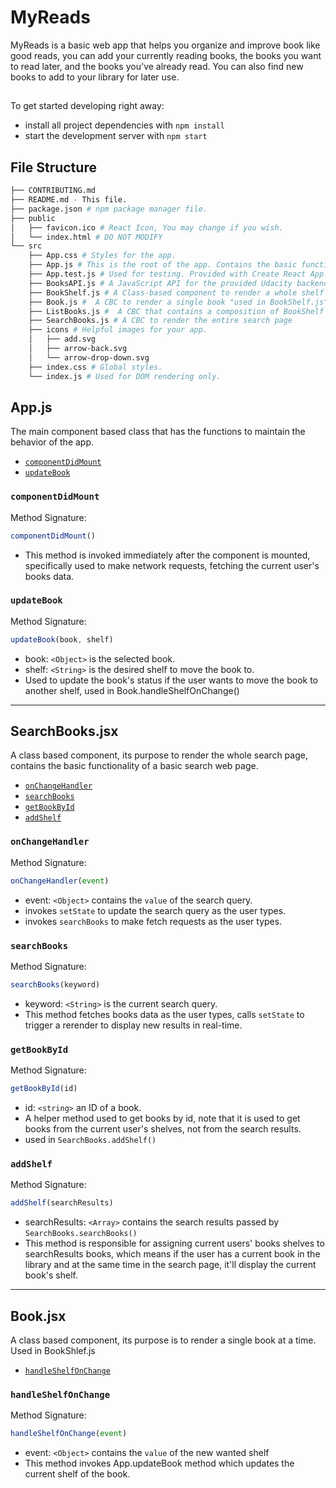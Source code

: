 # MyReads
MyReads is a basic web app that helps you organize and improve book like good reads, you can add your currently reading books, the books you want to read later, and the books you've already read. You can also find new books to add to your library for later use.  

## 

To get started developing right away:

* install all project dependencies with `npm install`
* start the development server with `npm start`

## File Structure
```bash
├── CONTRIBUTING.md
├── README.md - This file.
├── package.json # npm package manager file. 
├── public
│   ├── favicon.ico # React Icon, You may change if you wish.
│   └── index.html # DO NOT MODIFY
└── src
    ├── App.css # Styles for the app.
    ├── App.js # This is the root of the app. Contains the basic functionallity of the app.
    ├── App.test.js # Used for testing. Provided with Create React App.
    ├── BooksAPI.js # A JavaScript API for the provided Udacity backend. 
    ├── BookShelf.js # A Class-based component to render a whole shelf section
    ├── Book.js #  A CBC to render a single book "used in BookShelf.js"
    ├── ListBooks.js #  A CBC that contains a composition of BookShelf components that has Books in it, used on homepage
    ├── SearchBooks.js # A CBC to render the entire search page
    ├── icons # Helpful images for your app.
    │   ├── add.svg
    │   ├── arrow-back.svg
    │   └── arrow-drop-down.svg
    ├── index.css # Global styles. 
    └── index.js # Used for DOM rendering only.
```

## App.js

The main component based class that has the functions to maintain the behavior of the app.

* [`componentDidMount`](#componentDidMount)
* [`updateBook`](#updateBook)

### `componentDidMount`

Method Signature:

```js
componentDidMount()
```

* This method is invoked immediately after the component is mounted, specifically used to make network requests, fetching the current user's books data. 

### `updateBook`

Method Signature:

```js
updateBook(book, shelf)
```

* book: `<Object>` is the selected book.
* shelf: `<String>` is the desired shelf to move the book to.
* Used to update the book's status if the user wants to move the book to another shelf, used in Book.handleShelfOnChange()

--------------------------------------------------------------------------------------------------------

## SearchBooks.jsx

A class based component, its purpose to render the whole search page, contains the basic functionality of a basic search web page.

* [`onChangeHandler`](#onChangeHandler)
* [`searchBooks`](#searchBooks)
* [`getBookById`](#getBookById)
* [`addShelf`](#addShelf)


### `onChangeHandler`

Method Signature:

```js
onChangeHandler(event)
```

* event: `<Object>` contains the `value` of the search query.
* invokes `setState` to update the search query as the user types.
* invokes `searchBooks` to make fetch requests as the user types.

### `searchBooks`

Method Signature:

```js
searchBooks(keyword)
```

* keyword: `<String>` is the current search query.
* This method fetches books data as the user types, calls `setState` to trigger a rerender to display new results in real-time.

### `getBookById`

Method Signature:

```js
getBookById(id)
```

* id: `<string>` an ID of a book.
* A helper method used to get books by id, note that it is used to get books from the current user's shelves, not from the search results.
* used in `SearchBooks.addShelf()`

### `addShelf`

Method Signature:

```js
addShelf(searchResults)
```

* searchResults: `<Array>` contains the search results passed by `SearchBooks.searchBooks()`
* This method is responsible for assigning current users' books shelves to searchResults books, which means if the user has a current book in the library and at the same time in the search page, it'll display the current book's shelf.


----------------------------------------------------------------------------------------------
## Book.jsx

A class based component, its purpose is to render a single book at a time. Used in BookShlef.js

* [`handleShelfOnChange`](#handleShelfOnChange)

### `handleShelfOnChange`

Method Signature:

```js
handleShelfOnChange(event)
```

* event: `<Object>` contains the `value` of the new wanted shelf
* This method invokes App.updateBook method which updates the current shelf of the book. 

